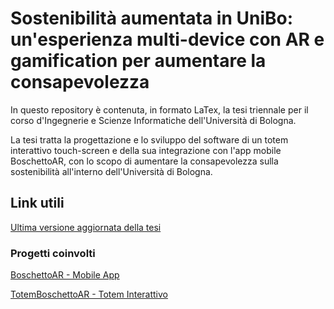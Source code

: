 # Sostenibilità aumentata in UniBo: un'esperienza multi-device con AR e gamification per aumentare la consapevolezza

In questo repository è contenuta, in formato LaTex, la tesi triennale per il corso d'Ingegnerie e Scienze Informatiche dell'Università di Bologna.

La tesi tratta la progettazione e lo sviluppo del software di un totem interattivo touch-screen e della sua integrazione con l'app mobile BoschettoAR, con lo scopo di aumentare la consapevolezza sulla sostenibilità all'interno dell'Università di Bologna.

## Link utili

[Ultima versione aggiornata della tesi](https://github.com/TeoV00/bachelor-thesis/releases)

### Progetti coinvolti

[BoschettoAR - Mobile App ](https://github.com/TeoV00/BoschettoAR)

[TotemBoschettoAR - Totem Interattivo](https://github.com/TeoV00/TotemBoschettoAR)